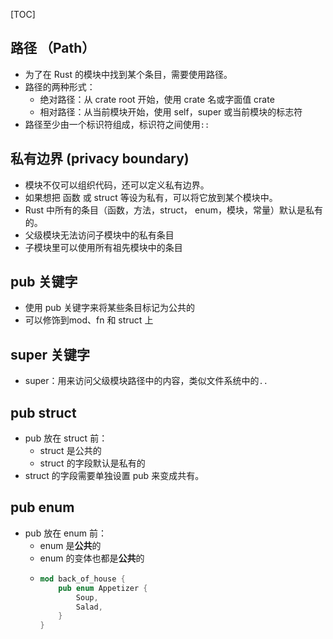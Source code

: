 [TOC]

## 路径 （Path）
- 为了在 Rust 的模块中找到某个条目，需要使用路径。
- 路径的两种形式：
  - 绝对路径：从 crate root 开始，使用 crate 名或字面值 crate
  - 相对路径：从当前模块开始，使用 self，super 或当前模块的标志符
- 路径至少由一个标识符组成，标识符之间使用`::`


## 私有边界 (privacy boundary)
- 模块不仅可以组织代码，还可以定义私有边界。
- 如果想把 函数 或 struct 等设为私有，可以将它放到某个模块中。
- Rust 中所有的条目（函数，方法，struct， enum，模块，常量）默认是私有的。
- 父级模块无法访问子模块中的私有条目
- 子模块里可以使用所有祖先模块中的条目


## pub 关键字
- 使用 pub 关键字来将某些条目标记为公共的
- 可以修饰到mod、fn 和 struct 上


## super 关键字
- super：用来访问父级模块路径中的内容，类似文件系统中的`..`


## pub struct
- pub 放在 struct 前：
  - struct 是公共的
  - struct 的字段默认是私有的
- struct 的字段需要单独设置 pub 来变成共有。


## pub enum
- pub 放在 enum 前：
  - enum 是**公共**的
  - enum 的变体也都是**公共**的
  - ``` rust
    mod back_of_house {
        pub enum Appetizer {
            Soup,
            Salad,
        }
    }
    ```